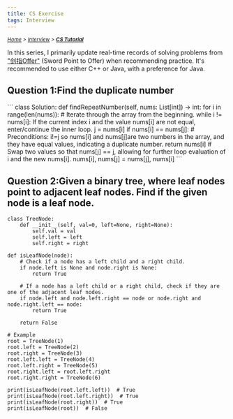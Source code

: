 ```yaml
---
title: CS Exercise
tags: Interview
---
```

*<small>[Home](/About/index.html) > [Interview](/tags/Interview/index.html) > **[CS Tutorial](/2023/09/11/Interview/CS-Tutorial/index.html)</small>***

In this series, I primarily update real-time records of solving problems from ["剑指Offer"](剑指Offer) (Sword Point to Offer) when recommending practice. It's recommended to use either C++ or Java, with a preference for Java.

<h2 id="swift-section">Question 1:Find the duplicate number </h2>
```
class Solution:
    def findRepeatNumber(self, nums: List[int]) -> int:
        for i in range(len(nums)):
            # Iterate through the array from the beginning.
            while i != nums[i]:
                If the current index i and the value nums[i] are not equal, enter/continue the inner loop.
                j = nums[i]
                if nums[i] == nums[j]:
                    # Preconditions: i!=j so nums[i] and nums[j]are two numbers in the array, and they have equal values, indicating a duplicate number. 
                    return nums[i]
                # Swap two values so that nums[j] == j, allowing for further loop evaluation of i and the new nums[i].
                nums[i], nums[j] = nums[j], nums[i]
```

## Question 2:Given a binary tree, where leaf nodes point to adjacent leaf nodes. Find if the given node is a leaf node.
```
class TreeNode:
    def __init__(self, val=0, left=None, right=None):
        self.val = val
        self.left = left
        self.right = right

def isLeafNode(node):
    # Check if a node has a left child and a right child.
    if node.left is None and node.right is None:
        return True
    
    # If a node has a left child or a right child, check if they are one of the adjacent leaf nodes.
    if node.left and node.left.right == node or node.right and node.right.left == node:
        return True
    
    return False

# Example
root = TreeNode(1)
root.left = TreeNode(2)
root.right = TreeNode(3)
root.left.left = TreeNode(4)
root.left.right = TreeNode(5)
root.right.left = root.left.right
root.right.right = TreeNode(6)

print(isLeafNode(root.left.left))  # True
print(isLeafNode(root.left.right))  # True
print(isLeafNode(root.right))  # True
print(isLeafNode(root))  # False
```